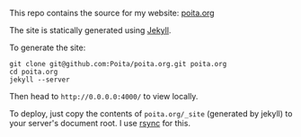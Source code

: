 This repo contains the source for my website: [poita.org][1]

The site is statically generated using [Jekyll][2].

To generate the site:

    git clone git@github.com:Poita/poita.org.git poita.org
    cd poita.org
    jekyll --server

Then head to `http://0.0.0.0:4000/` to view locally.

To deploy, just copy the contents of `poita.org/_site` (generated by
jekyll) to your server's document root. I use [rsync][3] for this.

[1]: http://poita.org
[2]: https://github.com/mojombo/jekyll
[3]: http://en.wikipedia.org/wiki/Rsync
